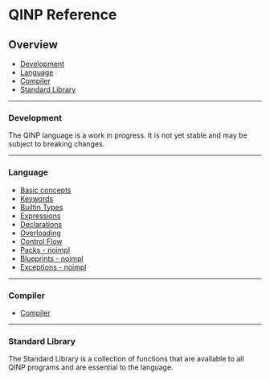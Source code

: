 # QINP Reference

## Overview
 - [Development](#development)
 - [Language](#language)
 - [Compiler](#compiler)
 - [Standard Library](#standard-library)

---

### Development
The QINP language is a work in progress. It is not yet stable and may be subject to breaking changes.

---

### Language
 - [Basic concepts](./basic-concepts.md)
 - [Keywords](./keywords.md)
 - [Builtin Types](./builtin-types.md)
 - [Expressions](./expressions.md)
 - [Declarations](./declarations.md)
 - [Overloading](./overloading.md)
 - [Control Flow](./control-flow.md)
 - [Packs - noimpl]()
 - [Blueprints - noimpl]()
 - [Exceptions - noimpl]()

---

### Compiler
 - [Compiler](./compiler.md)

---

### Standard Library

The Standard Library is a collection of functions that are available to all QINP programs and are essential to the language.